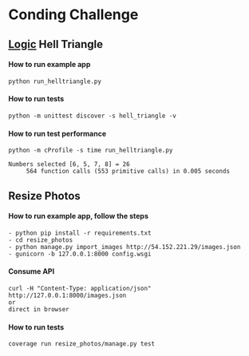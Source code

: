 # Conding Challenge

## [Logic](hell_triangle) Hell Triangle
#### How to run example app
    python run_helltriangle.py
#### How to run tests
    python -m unittest discover -s hell_triangle -v

#### How to run test performance
    python -m cProfile -s time run_helltriangle.py

    Numbers selected [6, 5, 7, 8] = 26
         564 function calls (553 primitive calls) in 0.005 seconds



## Resize Photos
#### How to run example app, follow the steps
    - python pip install -r requirements.txt
    - cd resize_photos
    - python manage.py import_images http://54.152.221.29/images.json
    - gunicorn -b 127.0.0.1:8000 config.wsgi

#### Consume API
    curl -H "Content-Type: application/json" http://127.0.0.1:8000/images.json
    or
    direct in browser

#### How to run tests
    coverage run resize_photos/manage.py test